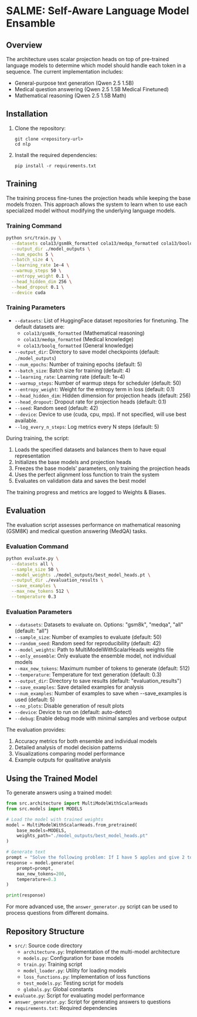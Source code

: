 # SALME: Self-Aware Language Model Ensamble

## Overview

The architecture uses scalar projection heads on top of pre-trained language models to determine which model should handle each token in a sequence. The current implementation includes:

- General-purpose text generation (Qwen 2.5 1.5B)
- Medical question answering (Qwen 2.5 1.5B Medical Finetuned)
- Mathematical reasoning (Qwen 2.5 1.5B Math)

## Installation

1. Clone the repository:
   ```
   git clone <repository-url>
   cd nlp
   ```

2. Install the required dependencies:
   ```
   pip install -r requirements.txt
   ```

## Training

The training process fine-tunes the projection heads while keeping the base models frozen. This approach allows the system to learn when to use each specialized model without modifying the underlying language models.

### Training Command

```bash
python src/train.py \
  --datasets cola13/gsm8k_formatted cola13/medqa_formatted cola13/boolq_formatted \
  --output_dir ./model_outputs \
  --num_epochs 5 \
  --batch_size 4 \
  --learning_rate 1e-4 \
  --warmup_steps 50 \
  --entropy_weight 0.1 \
  --head_hidden_dim 256 \
  --head_dropout 0.1 \
  --device cuda
```

### Training Parameters

- `--datasets`: List of HuggingFace dataset repositories for finetuning. The default datasets are:
  - `cola13/gsm8k_formatted` (Mathematical reasoning)
  - `cola13/medqa_formatted` (Medical knowledge)
  - `cola13/boolq_formatted` (General knowledge)
- `--output_dir`: Directory to save model checkpoints (default: `./model_outputs`)
- `--num_epochs`: Number of training epochs (default: 5)
- `--batch_size`: Batch size for training (default: 4)
- `--learning_rate`: Learning rate (default: 1e-4)
- `--warmup_steps`: Number of warmup steps for scheduler (default: 50)
- `--entropy_weight`: Weight for the entropy term in loss (default: 0.1)
- `--head_hidden_dim`: Hidden dimension for projection heads (default: 256)
- `--head_dropout`: Dropout rate for projection heads (default: 0.1)
- `--seed`: Random seed (default: 42)
- `--device`: Device to use (cuda, cpu, mps). If not specified, will use best available.
- `--log_every_n_steps`: Log metrics every N steps (default: 5)

During training, the script:
1. Loads the specified datasets and balances them to have equal representation
2. Initializes the base models and projection heads
3. Freezes the base models' parameters, only training the projection heads
4. Uses the perfect alignment loss function to train the system
5. Evaluates on validation data and saves the best model

The training progress and metrics are logged to Weights & Biases.

## Evaluation

The evaluation script assesses performance on mathematical reasoning (GSM8K) and medical question answering (MedQA) tasks.

### Evaluation Command

```bash
python evaluate.py \
  --datasets all \
  --sample_size 50 \
  --model_weights ./model_outputs/best_model_heads.pt \
  --output_dir ./evaluation_results \
  --save_examples \
  --max_new_tokens 512 \
  --temperature 0.3
```

### Evaluation Parameters

- `--datasets`: Datasets to evaluate on. Options: "gsm8k", "medqa", "all" (default: "all")
- `--sample_size`: Number of examples to evaluate (default: 50)
- `--random_seed`: Random seed for reproducibility (default: 42)
- `--model_weights`: Path to MultiModelWithScalarHeads weights file
- `--only_ensemble`: Only evaluate the ensemble model, not individual models
- `--max_new_tokens`: Maximum number of tokens to generate (default: 512)
- `--temperature`: Temperature for text generation (default: 0.3)
- `--output_dir`: Directory to save results (default: "evaluation_results")
- `--save_examples`: Save detailed examples for analysis
- `--num_examples`: Number of examples to save when --save_examples is used (default: 5)
- `--no_plots`: Disable generation of result plots
- `--device`: Device to run on (default: auto-detect)
- `--debug`: Enable debug mode with minimal samples and verbose output

The evaluation provides:
1. Accuracy metrics for both ensemble and individual models
2. Detailed analysis of model decision patterns
3. Visualizations comparing model performance
4. Example outputs for qualitative analysis

## Using the Trained Model

To generate answers using a trained model:

```python
from src.architecture import MultiModelWithScalarHeads
from src.models import MODELS

# Load the model with trained weights
model = MultiModelWithScalarHeads.from_pretrained(
    base_models=MODELS,
    weights_path="./model_outputs/best_model_heads.pt"
)

# Generate text
prompt = "Solve the following problem: If I have 5 apples and give 2 to my friend, how many do I have left?"
response = model.generate(
    prompt=prompt,
    max_new_tokens=200,
    temperature=0.3
)

print(response)
```

For more advanced use, the `answer_generator.py` script can be used to process questions from different domains.

## Repository Structure

- `src/`: Source code directory
  - `architecture.py`: Implementation of the multi-model architecture
  - `models.py`: Configuration for base models
  - `train.py`: Training script
  - `model_loader.py`: Utility for loading models
  - `loss_functions.py`: Implementation of loss functions
  - `test_models.py`: Testing script for models
  - `globals.py`: Global constants
- `evaluate.py`: Script for evaluating model performance
- `answer_generator.py`: Script for generating answers to questions
- `requirements.txt`: Required dependencies
